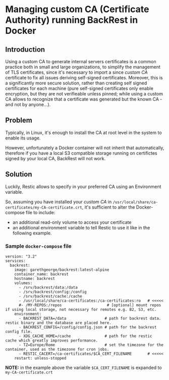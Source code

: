 # Managing custom CA (Certificate Authority) running BackRest in Docker

## Introduction

Using a custom CA to generate internal servers certificates is a common practice both in small and large organizations, to simplify the management of TLS certificates, since it's necessary to import a since *custom CA* certificate to fix all issues deriving self-signed certificates.
Moreover, this is a significantly more secure solution, rather than creating self signed certificates for each machine (pure self-signed certificates only enable encryption, but they are not verifieable unless pinned; while using a custom CA allows to recognize that a certificate was generated but the known CA - and not by anyone...).

## Problem

Typically, in Linux, it's enough to install the CA at root level in the system to enable its usage.

However, unfortunately a Docker container will not inherit that automatically, therefore if you have a local S3 compatible storage running on certifictes signed by your local CA, BackRest will not work.

## Solution

Luckily, Restic allows to specify in your preferred CA using an Environment variable.

So, assuming you have installed your *custom CA* in `/usr/local/share/ca-certificates/my-CA-certificate.crt`, it's sufficient to alter the Docker-compose file to include:
- an additional read-only volume to access your certificate
- an additional environment variable to tell Restic to use it
like in the following example.

### Sample `docker-compose` file

```docker-compose
version: "3.2"
services:
  backrest:
    image: garethgeorge/backrest:latest-alpine
    container_name: backrest
    hostname: backrest
    volumes:
      - /srv/backrest/data:/data
      - /srv/backrest/config:/config
      - /srv/backrest/cache:/cache
      - /usr/local/share/ca-certificates:/ca-certificates:ro   # <<<<<
      #- /MY-REPOS:/repos                    # [optional] mount repos if using local storage, not necessary for remotes e.g. B2, S3, etc.
    environment:
      - BACKREST_DATA=/data                 # path for backrest data. restic binary and the database are placed here.
      - BACKREST_CONFIG=/config/config.json # path for the backrest config file.
      - XDG_CACHE_HOME=/cache               # path for the restic cache which greatly improves performance.
      - TZ=Europe/Rome                      # set the timezone for the container, used as the timezone for cron jobs.
      - RESTIC_CACERT=/ca-certificates/$CA_CERT_FILENAME       # <<<<< 
    restart: unless-stopped
```

**NOTE:** in the example above the variable `$CA_CERT_FILENAME` is expanded to `my-CA-certificate.crt`

